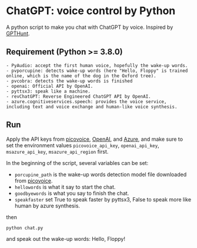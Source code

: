 # ChatGPT: voice control by Python

A python script to make you chat with ChatGPT by voice. Inspired by [GPTHunt](https://zhuanlan.zhihu.com/p/599181411).

## Requirement (Python >= 3.8.0)
    - PyAudio: accept the first human voice, hopefully the wake-up words.
    - pvporcupine: detects wake-up words (here "Hello, Floppy" is trained online, which is the name of the dog in the Oxford tree).
    - pvcobra: detects the wake-up words is finished
    - openai: Official API by OpenAI.
    - pyttsx3: speak like a machine.
    - revChatGPT: Reverse Engineered ChatGPT API by OpenAI.
    - azure.cognitiveservices.speech: provides the voice service, including text and voice exchange and human-like voice synthesis.
  
## Run
Apply the API keys from [picovoice](https://console.picovoice.ai), [OpenAI](https://openai.com/api), and [Azure](https://azure.microsoft.com/en-us/free/ai), and make sure to set the environment values ``picovoice_api_key``, ``openai_api_key``, ``msazure_api_key``, ``msazure_api_region`` first. 

In the beginning of the script, several variables can be set:
 - ``porcupine_path`` is the wake-up words detection model file downloaded from [picovoice](https://console.picovoice.ai).
 - ``hellowords`` is what it say to start the chat.
 - ``goodbyewords`` is what you say to finish the chat.
 - ``speakfaster`` set True to speak faster by pyttsx3, False to speak more like human by azure synthesis. 


then
```
python chat.py
```

and speak out the wake-up words: Hello, Floppy!



